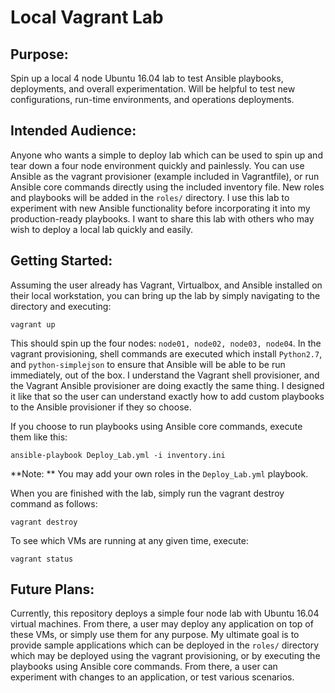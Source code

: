 # Local Vagrant Lab

## Purpose:
Spin up a local 4 node Ubuntu 16.04 lab to test Ansible playbooks, deployments, and overall experimentation.  Will be helpful to test new configurations, run-time environments, and operations deployments.

## Intended Audience:
Anyone who wants a simple to deploy lab which can be used to spin up and tear down a four node environment quickly and painlessly. You can use Ansible as the vagrant provisioner (example included in Vagrantfile), or run Ansible core commands directly using the included inventory file. New roles and playbooks will be added in the `roles/` directory. I use this lab to experiment with new Ansible functionality before incorporating it into my production-ready playbooks. I want to share this lab with others who may wish to deploy a local lab quickly and easily.

## Getting Started:
Assuming the user already has Vagrant, Virtualbox, and Ansible installed on their local workstation, you can bring up the lab by simply navigating to the directory and executing:

`vagrant up`

This should spin up the four nodes:  `node01, node02, node03, node04`. In the vagrant provisioning, shell commands are executed which install `Python2.7`, and `python-simplejson` to ensure that Ansible will be able to be run immediately, out of the box. I understand the Vagrant shell provisioner, and the Vagrant Ansible provisioner are doing exactly the same thing. I designed it like that so the user can understand exactly how to add custom playbooks to the Ansible provisioner if they so choose.

If you choose to run playbooks using Ansible core commands, execute them like this:

`ansible-playbook Deploy_Lab.yml -i inventory.ini`

**Note: ** You may add your own roles in the `Deploy_Lab.yml` playbook.

When you are finished with the lab, simply run the vagrant destroy command as follows:

`vagrant destroy`

To see which VMs are running at any given time, execute:

`vagrant status`


## Future Plans:
Currently, this repository deploys a simple four node lab with Ubuntu 16.04 virtual machines. From there, a user may deploy any application on top of these VMs, or simply use them for any purpose. My ultimate goal is to provide sample applications which can be deployed in the `roles/` directory which may be deployed using the vagrant provisioning, or by executing the playbooks using Ansible core commands. From there, a user can experiment with changes to an application, or test various scenarios.  
